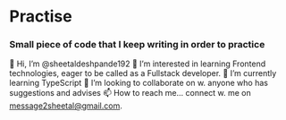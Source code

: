 # Practise
<h3>Small piece of code that I keep writing in order to practice</h3>

👋 Hi, I’m @sheetaldeshpande192
👀 I’m interested in learning Frontend technologies, eager to be called as a Fullstack developer.
🌱 I’m currently learning TypeScript
💞️ I’m looking to collaborate on w. anyone who has suggestions and advises
📫 How to reach me... connect w. me on message2sheetal@gmail.com.
